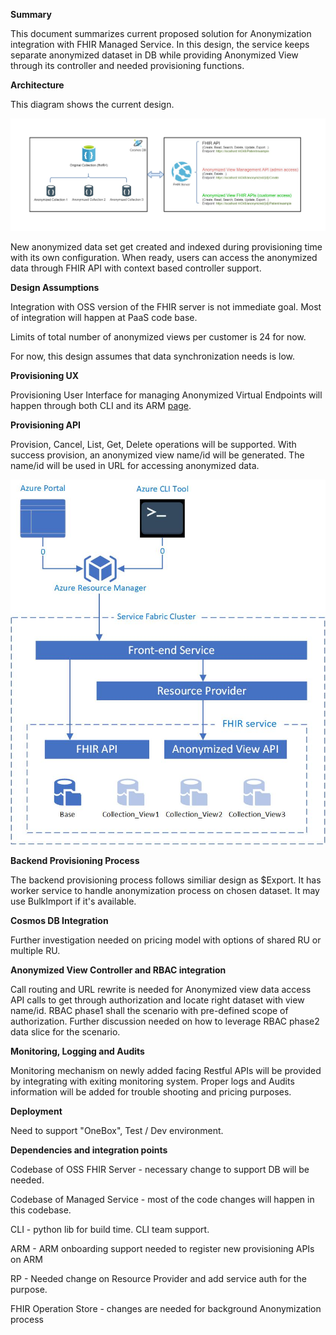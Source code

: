 
**Summary**

This document summarizes current proposed solution for Anonymization integration with FHIR Managed Service. In this design, the service keeps separate anonymized dataset in DB while providing Anonymized View through its controller and needed provisioning functions. 

**Architecture**

This diagram shows the current design.

![duplicate-data-design.jpg](/.attachments/duplicate-data-design-bbcb7123-033a-4fbf-bcac-ddf6d158713f.jpg)


New anonymized data set get created and indexed during provisioning time with its own configuration. When ready, users can access the anonymized data through FHIR API with context based controller support. 


**Design Assumptions**

Integration with OSS version of the FHIR server is not immediate goal. Most of integration will happen at PaaS code base. 

Limits of total number of anonymized views per customer is 24 for now. 

For now, this design assumes that data synchronization needs is low.  


**Provisioning UX**

Provisioning User Interface for managing Anonymized Virtual Endpoints will happen through both CLI and its ARM [page](https://microsoft.sharepoint.com/:w:/r/teams/ProjectResolute/_layouts/15/doc2.aspx?sourcedoc=%7BDB436EFD-C5E1-4026-AC3F-F4B55BCCCB41%7D&file=UI%20Spec.docx&action=default&mobileredirect=true&cid=07db57d2-b058-4509-a0fb-9b1291548179).  


**Provisioning API**

Provision, Cancel, List, Get, Delete operations will be supported. With success provision, an anonymized view name/id will be generated. The name/id will be used in URL for accessing anonymized data. 

![architecture.jpg](/.attachments/architecture-9f06fd86-925c-41ec-8686-44426d5b4c59.jpg)

**Backend Provisioning Process**

The backend provisioning process follows similiar design as $Export. It has worker service to handle anonymization process on chosen dataset. It may use BulkImport if it's available. 


**Cosmos DB Integration**

Further investigation needed on pricing model with options of shared RU or multiple RU. 


**Anonymized View Controller and RBAC integration**

Call routing and URL rewrite is needed for Anonymized view data access API calls to get through authorization and locate right dataset with view name/id. RBAC phase1 shall the scenario with pre-defined scope of authorization.  Further discussion needed on how to leverage RBAC phase2 data slice for the scenario. 


**Monitoring, Logging and Audits**

Monitoring mechanism on newly added facing Restful APIs will be provided by integrating with exiting monitoring system. Proper logs and Audits information will be added for trouble shooting and pricing purposes.


**Deployment**

Need to support "OneBox", Test / Dev environment. 


**Dependencies and integration points**

Codebase of OSS FHIR Server - necessary change to support DB will be needed.

Codebase of Managed Service - most of the code changes will happen in this codebase. 

CLI - python lib for build time. CLI team support.

ARM - ARM onboarding support needed to register new provisioning APIs on ARM

RP - Needed change on Resource Provider and add service auth for the purpose. 

FHIR Operation Store - changes are needed for background Anonymization process



